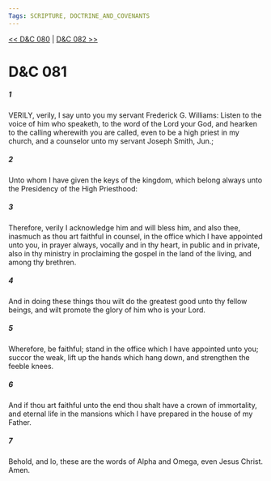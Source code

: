 ```yaml
---
Tags: SCRIPTURE, DOCTRINE_AND_COVENANTS
---
```


[<< D&C 080](DOCTRINE_AND_COVENANTS/D&C_080.md) | [D&C 082 >>](DOCTRINE_AND_COVENANTS/D&C_082.md)

# D&C 081

##### 1

VERILY, verily, I say unto you my servant Frederick G. Williams: Listen to the voice of him who speaketh, to the word of the Lord your God, and hearken to the calling wherewith you are called, even to be a high priest in my church, and a counselor unto my servant Joseph Smith, Jun.;

##### 2

Unto whom I have given the keys of the kingdom, which belong always unto the Presidency of the High Priesthood:

##### 3

Therefore, verily I acknowledge him and will bless him, and also thee, inasmuch as thou art faithful in counsel, in the office which I have appointed unto you, in prayer always, vocally and in thy heart, in public and in private, also in thy ministry in proclaiming the gospel in the land of the living, and among thy brethren.

##### 4

And in doing these things thou wilt do the greatest good unto thy fellow beings, and wilt promote the glory of him who is your Lord.

##### 5

Wherefore, be faithful; stand in the office which I have appointed unto you; succor the weak, lift up the hands which hang down, and strengthen the feeble knees.

##### 6

And if thou art faithful unto the end thou shalt have a crown of immortality, and eternal life in the mansions which I have prepared in the house of my Father.

##### 7

Behold, and lo, these are the words of Alpha and Omega, even Jesus Christ. Amen.
